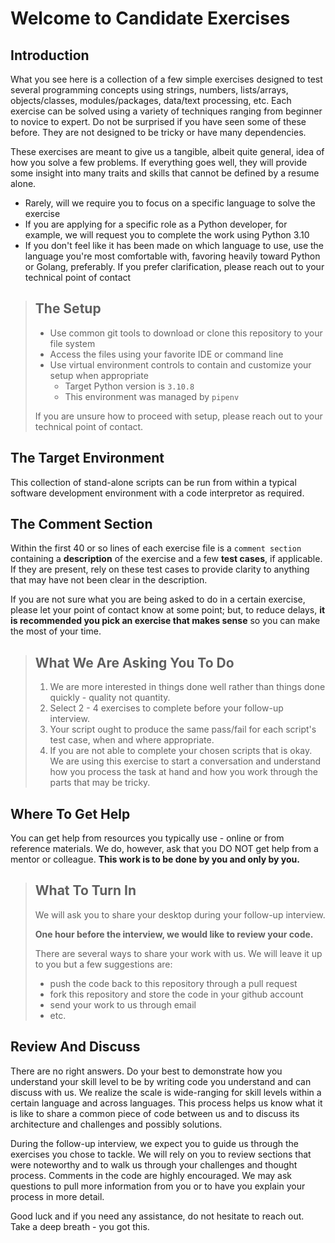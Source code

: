 # Welcome to Candidate Exercises #


## Introduction ##

What you see here is a collection of a few simple  exercises designed to test several programming concepts using strings, numbers, lists/arrays, objects/classes, modules/packages, data/text processing, etc.  Each exercise can be solved using a variety of techniques ranging from beginner to novice to expert.  Do not be surprised if you have seen some of these before.  They are not designed to be tricky or have many dependencies.

These exercises are meant to give us a tangible, albeit quite general, idea of how you solve a few problems.  If everything goes well, they will provide some insight into many traits and skills that cannot be defined by a resume alone.
    
* Rarely, will we require you to focus on a specific language to solve the exercise
* If you are applying for a specific role as a Python developer, for example, we will request you to complete the work using Python 3.10
* If you don't feel like it has been made on which language to use, use the language you're most comfortable with, favoring heavily toward Python or Golang, preferably.  If you prefer clarification, please reach out to your technical point of contact

> ## The Setup ##
> 
> * Use common git tools to download or clone this repository to your file system
> * Access the files using your favorite IDE or command line
> * Use virtual environment controls to contain and customize your setup when appropriate
>     * Target Python version is `3.10.8`
>     * This environment was managed by `pipenv`
>
>If you are unsure how to proceed with setup, please reach out to your technical point of contact.

## The Target Environment ##

This collection of stand-alone scripts can be run from within a typical software development environment with a code interpretor as required.

## The Comment Section ##

Within the first 40 or so lines of each exercise file is a `comment section` containing a **description** of the exercise and a few **test cases**, if applicable.  If they are present, rely on these test cases to provide clarity to anything that may have not been clear in the description.

If you are not sure what you are being asked to do in a certain exercise, please let your point of contact know at some point; but, to reduce delays, **it is recommended you pick an exercise that makes sense** so you can make the most of your time.

> ## What We Are Asking You To Do ##
> 
> 1. We are more interested in things done well rather than things done quickly - quality not quantity. 
> 1. Select 2 - 4 exercises to complete before your follow-up interview.  
> 1. Your script ought to produce the same pass/fail for each script's test case, when and where appropriate.
> 1. If you are not able to complete your chosen scripts that is okay.  We are using this exercise to start a conversation and understand how you process the task at hand and how you work through the parts that may be tricky.

## Where To Get Help ##

You can get help from resources you typically use - online or from reference materials.  We do, however, ask that you DO NOT get help from a mentor or colleague.  **This work is to be done by you and only by you.**

> ## What To Turn In ##
> 
> We will ask you to share your desktop during your follow-up interview.  
> 
> **One hour before the interview, we would like to review your code.**
> 
> There are several ways to share your work with us.  We will leave it up to you but a few suggestions are:
> * push the code back to this repository through a pull request
> * fork this repository and store the code in your github account
> * send your work to us through email
> * etc.

## Review And Discuss ##

There are no right answers.  Do your best to demonstrate how you understand your skill level to be by writing code you understand and can discuss with us.  We realize the scale is wide-ranging for skill levels within a certain language and across languages.  This process helps us know what it is like to share a common piece of code between us and to discuss its architecture and challenges and possibly solutions.

During the follow-up interview, we expect you to guide us through the exercises you chose to tackle.  We will rely on you to review sections that were noteworthy and to walk us through your challenges and thought process.  Comments in the code are highly encouraged.  We may ask questions to pull more information from you or to have you explain your process in more detail.

Good luck and if you need any assistance, do not hesitate to reach out.  Take a deep breath - you got this.